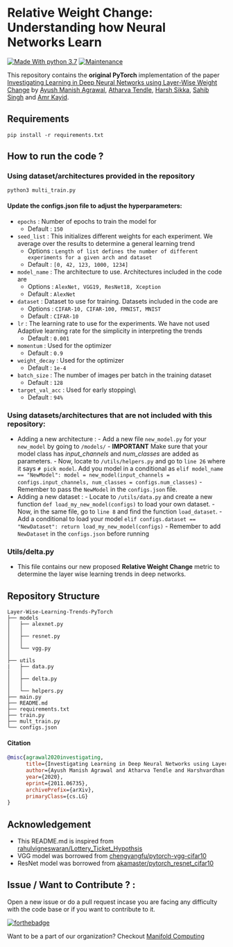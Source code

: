 # Relative Weight Change: Understanding how Neural Networks Learn
[![Made With python 3.7](https://img.shields.io/badge/Made%20with-Python%203.7-brightgreen)]() [![Maintenance](https://img.shields.io/badge/Maintained%3F-yes-green.svg)]()

This repository contains the **original PyTorch** implementation of the paper [Investigating Learning in Deep Neural Networks using Layer-Wise Weight Change](https://arxiv.org/pdf/2011.06735.pdf) by [Ayush Manish Agrawal](https://github.com/ayushm-agrawal), [Atharva Tendle](https://github.com/atharva-tendle), [Harsh Sikka](https://github.com/harshsikka123), [Sahib Singh](https://github.com/sahibsin) and [Amr Kayid](https://github.com/AmrMKayid).

## Requirements
```
pip install -r requirements.txt
```

## How to run the code ?
### Using dataset/architectures provided in the repository

```
python3 multi_train.py
```
#### Update the configs.json file to adjust the hyperparameters:

- `epochs` : Number of epochs to train the model for
  - Default : `150` 
- `seed_list` : This initializes different weights for each experiment. We average over the results to determine a general learning trend
  - Options : `Length of list defines the number of different experiments for a given arch and dataset`
  - Default : `[0, 42, 123, 1000, 1234]`
- `model_name` : The architecture to use. Architectures included in the code are 
  - Options : `AlexNet, VGG19, ResNet18, Xception`
  - Default : `AlexNet`
- `dataset` : Dataset to use for training. Datasets included in the code are 
  - Options : `CIFAR-10, CIFAR-100, FMNIST, MNIST`
  - Default : `CIFAR-10`
- `lr` : The learning rate to use for the experiments. We have not used Adaptive learning rate for the simplicity in interpreting the trends
  - Default : `0.001`
- `momentum` : Used for the optimizer
  - Default : `0.9`
- `weight_decay` : Used for the optimizer
  - Default : `1e-4`
- `batch_size` : The number of images per batch in the training dataset
  - Default : `128`
- `target_val_acc` : Used for early stopping\
  - Default : `94%`
        
### Using datasets/architectures that are not included with this repository:
- Adding a new architecture :
        - Add a new file `new_model.py` for your `new_model` by going to `/models/`
        - **IMPORTANT** Make sure that your model class has *input_channels* and *num_classes* are added as parameters.
        - Now, locate to `/utils/helpers.py` and go to `line 26` where it says `# pick model`. Add you model in a conditional as 
            ```
            elif model_name == "NewModel":
                 model = new_model(input_channels = configs.input_channels, num_classes = configs.num_classes)
            ```
         - Remember to pass the `NewModel` in the `configs.json` file.
- Adding a new dataset :
        - Locate to `/utils/data.py` and create a new function `def load_my_new_model(configs)` to load your own dataset.
        - Now, in the same file, go to `line 8` and find the function `load_dataset`.
        - Add a conditional to load your model
          ```
          elif configs.dataset == "NewDataset":
            return load_my_new_model(configs)
          ```
        - Remember to add `NewDataset` in the `configs.json` before running
        
### Utils/delta.py
- This file contains our new proposed **Relative Weight Change** metric to determine the layer wise learning trends in deep networks.
## Repository Structure
```
Layer-Wise-Learning-Trends-PyTorch
├── models
│   ├── alexnet.py
│   │   
│   ├── resnet.py
│   │  
│   └── vgg.py
│       
├── utils
|   ├── data.py
│   │   
│   ├── delta.py
│   │  
│   └── helpers.py
├── main.py
├── README.md
├── requirements.txt
├── train.py
├── mult_train.py
└── configs.json
```

#### Citation
```bibtex
@misc{agrawal2020investigating,
      title={Investigating Learning in Deep Neural Networks using Layer-Wise Weight Change}, 
      author={Ayush Manish Agrawal and Atharva Tendle and Harshvardhan Sikka and Sahib Singh and Amr Kayid},
      year={2020},
      eprint={2011.06735},
      archivePrefix={arXiv},
      primaryClass={cs.LG}
}
```

## Acknowledgement 
- This README.md is inspired from [rahulvigneswaran/Lottery_Ticket_Hypothsis](https://github.com/rahulvigneswaran/Lottery-Ticket-Hypothesis-in-Pytorch)
- VGG model was borrowed from [chengyangfu/pytorch-vgg-cifar10](https://github.com/chengyangfu/pytorch-vgg-cifar10)
- ResNet model was borrowed from [akamaster/pytorch_resnet_cifar10](https://github.com/akamaster/pytorch_resnet_cifar10)


## Issue / Want to Contribute ? :
Open a new issue or do a pull request incase you are facing any difficulty with the code base or if you want to contribute to it.

[![forthebadge](https://forthebadge.com/images/badges/built-with-love.svg)](https://github.com/Manifold-Computing/Layer-Wise-Learning-Trends-PyTorch/issues)

Want to be a part of our organization? Checkout [Manifold Computing](https://manifoldcomputing.com/)
